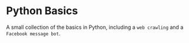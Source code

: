 # Python Basics

A small collection of the basics in Python, including a `web crawling` and a `Facebook message bot`.


